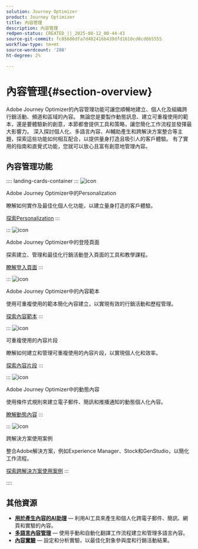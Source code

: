 ```yaml
---
solution: Journey Optimizer
product: Journey Optimizer
title: 內容管理
description: 內容管理
redpen-status: CREATED_||_2025-08-12_00-44-43
source-git-commit: fc85686dfa7d482416b439dfd1610cd0cd6b5555
workflow-type: tm+mt
source-wordcount: '280'
ht-degree: 2%

---
```



# 內容管理{#section-overview}

Adobe Journey Optimizer的內容管理功能可讓您順暢地建立、個人化及組織跨行銷活動、頻道和區域的內容。 無論您是要製作動態訊息、建立可重複使用的範本，還是要體驗新的創意，本節都會提供工具和策略，讓您簡化工作流程並發揮最大影響力。 深入探討個人化、多語言內容、AI輔助產生和跨解決方案整合等主題，探索這些功能如何相互配合，以提供量身打造且吸引人的客戶體驗。 有了實用的指南和直覺式功能，您就可以放心且富有創意地管理內容。

## 內容管理功能

:::: landing-cards-container
:::
![icon](https://cdn.experienceleague.adobe.com/icons/bullseye.svg)

Adobe Journey Optimizer中的Personalization

瞭解如何實作及最佳化個人化功能，以建立量身打造的客戶體驗。

[探索Personalization](personalization-landing-page.md)
:::

:::
![icon](https://cdn.experienceleague.adobe.com/icons/circle-play.svg)

Adobe Journey Optimizer中的登陸頁面

探索建立、管理和最佳化行銷活動登入頁面的工具和教學課程。

[瞭解登入頁面](landing-pages-landing-page.md)
:::

:::
![icon](https://cdn.experienceleague.adobe.com/icons/list-check.svg)

Adobe Journey Optimizer中的內容範本

使用可重複使用的範本簡化內容建立，以實現有效的行銷活動和歷程管理。

[探索內容範本](content-templates-landing-page.md)
:::

:::
![icon](https://cdn.experienceleague.adobe.com/icons/puzzle-piece.svg)

可重複使用的內容片段

瞭解如何建立和管理可重複使用的內容片段，以實現個人化和效率。

[探索內容片段](fragments-landing-page.md)
:::

:::
![icon](https://cdn.experienceleague.adobe.com/icons/gear.svg)

Adobe Journey Optimizer中的動態內容

使用條件式規則來建立電子郵件、簡訊和推播通知的動態個人化內容。

[瞭解動態內容](dynamic-landing-page.md)
:::

:::
![icon](https://cdn.experienceleague.adobe.com/icons/puzzle-piece.svg)

跨解決方案使用案例

整合Adobe解決方案，例如Experience Manager、Stock和GenStudio，以簡化工作流程。

[探索跨解決方案使用案例](combine-landing-page.md)
:::

::::


## 其他資源

- **[用於產生內容的AI助理](ai-assistant-landing-page.md)** — 利用AI工具來產生和個人化跨電子郵件、簡訊、網頁和實驗的內容。
- **[多語言內容管理](content-multilingual-landing-page.md)** — 使用手動和自動化翻譯工作流程建立和管理多語言內容。
- **[內容實驗](content-experiment-landing-page.md)** — 設定和分析實驗，以最佳化對象參與度和行銷活動結果。
